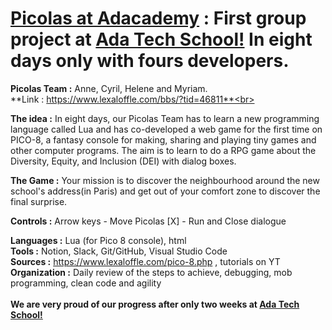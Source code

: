 # <a href="https://lgcyril.github.io/" target="_blank">Picolas at Adacademy</a> : First group project at <a href="https://adatechschool.fr/" target="_blank">Ada Tech School!</a> In eight days only with fours developers.
**Picolas Team :** Anne, Cyril, Helene and Myriam.<br>
**Link : https://www.lexaloffle.com/bbs/?tid=46811**<br>

**The idea :** In eight days, our Picolas Team has to learn a new programming language called Lua and has co-developed a web game for the first time on PICO-8, a fantasy console for making, sharing and playing tiny games and other computer programs. The aim is to learn to do a RPG game about the Diversity, Equity, and Inclusion (DEI) with dialog boxes.<br>

**The Game :**
Your mission is to discover the neighbourhood around the new school's address(in Paris) and get out of your comfort zone to discover the final surprise.

**Controls      :**
Arrow keys - Move Picolas
[X] - Run and Close dialogue

**Languages     :** Lua (for Pico 8 console), html<br>
**Tools         :** Notion, Slack, Git/GitHub, Visual Studio Code<br>
**Sources       :** https://www.lexaloffle.com/pico-8.php , tutorials on YT<br>
**Organization  :** Daily review of the steps to achieve, debugging, mob programming, clean code and agility<br><br>
**We are very proud of our progress after only two weeks at <a href="https://adatechschool.fr/" target="_blank">Ada Tech School!</a>**


